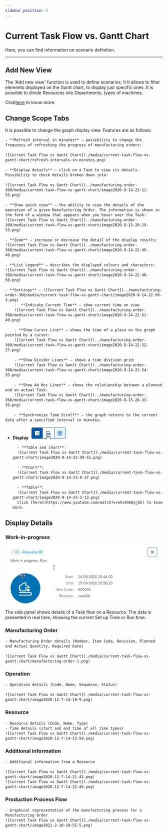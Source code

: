 ```yaml
---
sidebar_position: 3
---
```


# Current Task Flow vs. Gantt Chart

Here, you can find information on scenario definition.

---

## Add New View

The 'Add new view' function is used to define scenarios. It It allows to filter elements displayed on the Gantt chart, to display just specific ones. It is possible to divide Resources into Departments, types of machines.

Click[here](https://www.youtube.com/watch?v=bGoJjbKHGg4) to know more.

## Change Scope Tabs

It is possible to change the graph display view. Features are as follows:

    - **Refresh interval in minutes** – possibility to change the frequency of refreshing the progress of manufacturing orders:

    ![Current Task Flow vs Gantt Chart](./media/current-task-flow-vs-gantt-chart/refresh-intervals-in-minutes.png)

    - **Display details** – click on a Task to view its details. Possibility to check details broken down into:

    ![Current Task Flow vs Gantt Chart](../manufacturing-order-360/media/current-task-flow-vs-gantt-chart/image2020-9-14-23-11-55.png)

    - **Show quick view** – the ability to view the details of the operation of a given Manufacturing Order. The information is shown in the form of a window that appears when you hover over the Task:
    ![Current Task Flow vs Gantt Chart](../manufacturing-order-360/media/current-task-flow-vs-gantt-chart/image2020-9-15-20-29-53.png)

    - **Zoom** – increase or decrease the detail of the display results:
    ![Current Task Flow vs Gantt Chart](../manufacturing-order-360/media/current-task-flow-vs-gantt-chart/image2020-9-14-22-45-46.png)

    - **List Legend** – describes the displayed colours and characters:
    ![Current Task Flow vs Gantt Chart](../manufacturing-order-360/media/current-task-flow-vs-gantt-chart/image2020-9-14-22-46-58.png)

    - **Settings** - ![Current Task Flow vs Gantt Chart](../manufacturing-order-360/media/current-task-flow-vs-gantt-chart/image2020-9-14-22-50-3.png)
        -  **Indicate Current Time** – show current time on view
        ![Current Task Flow vs Gantt Chart](../manufacturing-order-360/media/current-task-flow-vs-gantt-chart/image2020-9-14-22-51-40.png)

        - **Show Cursor Line** – shows the time of a place on the graph pointed by a cursor:
        ![Current Task Flow vs Gantt Chart](../manufacturing-order-360/media/current-task-flow-vs-gantt-chart/image2020-9-14-22-52-27.png)

        - **Show Divider Lines** – shows a time division grid:
        ![Current Task Flow vs Gantt Chart](../manufacturing-order-360/media/current-task-flow-vs-gantt-chart/image2020-9-14-22-54-35.png)

        - **Show Ad Hoc Lines** – shows the relationship between a planned and an actual Task:
        ![Current Task Flow vs Gantt Chart](../manufacturing-order-360/media/current-task-flow-vs-gantt-chart/image2020-9-15-20-33-39.png)

        - **Synchronize Time Scroll** – the graph returns to the current date after a specified interval in minutes.

- **Display** ![Current Task Flow vs Gantt Chart](./media/current-task-flow-vs-gantt-chart/image2020-9-14-22-58-46.png)

        - **Table and chart**:
        ![Current Task Flow vs Gantt Chart](./media/current-task-flow-vs-gantt-chart/image2020-9-14-22-59-51.png)

        - **Chart**:
        ![Current Task Flow vs Gantt Chart](./media/current-task-flow-vs-gantt-chart/image2020-9-14-23-0-37.png)
        
        - **Table**:
        ![Current Task Flow vs Gantt Chart](./media/current-task-flow-vs-gantt-chart/image2020-9-14-23-1-13.png)
        Click [here](https://www.youtube.com/watch?v=ohvXXmDyj5E) to know more.

## Display Details

### Work-in-progress

![Current Task Flow vs Gantt Chart](./media/current-task-flow-vs-gantt-chart/display-details.png)

The side panel shows details of a Task flow on a Resource. The data is presented in real time, showing the current Set up Time or Run time.

### Manufacturing Order

    - Manufacturing Order details (Number, Item Code, Revision, Planned and Actual Quantity, Required Date)

    ![Current Task Flow vs Gantt Chart](./media/current-task-flow-vs-gantt-chart/manufacturing-order-1.png)

### Operation

    - Operation details (Code, Name, Sequence, Status)

    ![Current Task Flow vs Gantt Chart](./media/current-task-flow-vs-gantt-chart/image2020-12-7-14-10-9.png)

### Resource

    - Resource details (Code, Name, Type)
    - Time details (start and end time of all time types)
    ![Current Task Flow vs Gantt Chart](./media/current-task-flow-vs-gantt-chart/image2020-12-7-14-13-59.png)

### Additional information

    - Additional information from a Resource

    ![Current Task Flow vs Gantt Chart](./media/current-task-flow-vs-gantt-chart/image2020-12-7-14-21-43.png)
    ![Current Task Flow vs Gantt Chart](./media/current-task-flow-vs-gantt-chart/image2020-12-7-14-22-48.png)

### Production Process Flow

    - Graphical representation of the manufacturing process for a Manufacturing Order
    ![Current Task Flow vs Gantt Chart](./media/current-task-flow-vs-gantt-chart/image2021-2-10-10-55-5.png)
